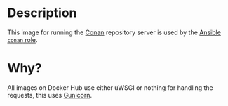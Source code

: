 # Description

This image for running the [Conan](https://conan.io/) repository server is used by the [Ansible `conan` role](https://github.com/status-im/infra-misc/tree/master/ansible/roles/conan).

# Why?

All images on Docker Hub use either uWSGI or nothing for handling the requests, this uses [Gunicorn](https://gunicorn.org/).
